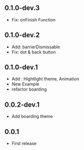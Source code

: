## 0.1.0-dev.3
* Fix: onFinish Function

## 0.1.0-dev.2
* Add: barrierDismissable
* Fix: dot & back button

## 0.1.0-dev.1
* Add : Hightlight theme, Animation
* New Example
* refactor boarding

## 0.0.2-dev.1
* Add boarding theme


## 0.0.1
* First release

